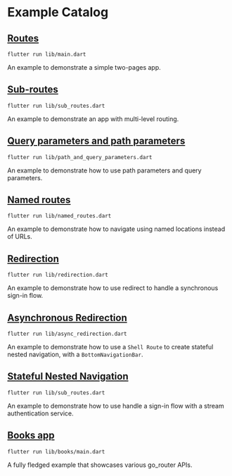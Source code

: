 # Example Catalog

## [Routes](https://github.com/flutter/packages/blob/main/packages/go_router/example/lib/main.dart)
`flutter run lib/main.dart`

An example to demonstrate a simple two-pages app.

## [Sub-routes](https://github.com/flutter/packages/blob/main/packages/go_router/example/lib/sub_routes.dart)
`flutter run lib/sub_routes.dart`

An example to demonstrate an app with multi-level routing.

## [Query parameters and path parameters](https://github.com/flutter/packages/blob/main/packages/go_router/example/lib/path_and_query_parameters.dart)
`flutter run lib/path_and_query_parameters.dart`

An example to demonstrate how to use path parameters and query parameters.

## [Named routes](https://github.com/flutter/packages/blob/main/packages/go_router/example/lib/named_routes.dart)
`flutter run lib/named_routes.dart`

An example to demonstrate how to navigate using named locations instead of URLs.

## [Redirection](https://github.com/flutter/packages/blob/main/packages/go_router/example/lib/redirection.dart)
`flutter run lib/redirection.dart`

An example to demonstrate how to use redirect to handle a synchronous sign-in flow.

## [Asynchronous Redirection](https://github.com/flutter/packages/blob/main/packages/go_router/example/lib/async_redirection.dart)
`flutter run lib/async_redirection.dart`

An example to demonstrate how to use a `Shell Route` to create stateful nested navigation, with a
`BottomNavigationBar`.

## [Stateful Nested Navigation](https://github.com/flutter/packages/blob/main/packages/go_router/example/lib/nested_navigation_shell_route.dart)
`flutter run lib/sub_routes.dart`

An example to demonstrate how to use handle a sign-in flow with a stream authentication service.

## [Books app](https://github.com/flutter/packages/blob/main/packages/go_router/example/lib/books)
`flutter run lib/books/main.dart`

A fully fledged example that showcases various go_router APIs.